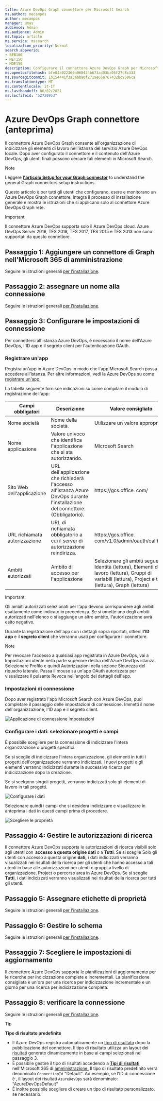 ```yaml
---
title: Azure DevOps Graph connettore per Microsoft Search
ms.author: mecampos
author: mecampos
manager: umas
audience: Admin
ms.audience: Admin
ms.topic: article
ms.service: mssearch
localization_priority: Normal
search.appverid:
- BFB160
- MET150
- MOE150
description: Configurare il connettore Azure DevOps Graph per Microsoft Search
ms.openlocfilehash: bfe04a022360a968424b673ad03ba05f27c8c333
ms.sourcegitcommit: 1b154441f3a3abba0f2719e66a767432bc9506ca
ms.translationtype: MT
ms.contentlocale: it-IT
ms.lasthandoff: 06/02/2021
ms.locfileid: "52720953"
---
```

<!---Previous ms.author: shgrover --->

# <a name="azure-devops-graph-connector-preview"></a>Azure DevOps Graph connettore (anteprima)

Il connettore Azure DevOps Graph consente all'organizzazione di indicizzare gli elementi di lavoro nell'istanza del servizio Azure DevOps locale. Dopo aver configurato il connettore e il contenuto dell'Azure DevOps, gli utenti finali possono cercare tali elementi in Microsoft Search.

> [!NOTE]
> Leggere [**l'articolo Setup for your Graph connector**](configure-connector.md) to understand the general Graph connectors setup instructions.

Questo articolo è per tutti gli utenti che configurano, esere e monitorano un Azure DevOps Graph connettore. Integra il processo di installazione generale e mostra le istruzioni che si applicano solo al connettore Azure DevOps Graph rete.

>[!IMPORTANT]
>Il connettore Azure DevOps supporta solo il Azure DevOps cloud. Azure DevOps Server 2019, TFS 2018, TFS 2017, TFS 2015 e TFS 2013 non sono supportati da questo connettore.

<!---## Before you get started-->

<!---Insert "Before you get started" recommendations for this data source-->

## <a name="step-1-add-a-graph-connector-in-the-microsoft-365-admin-center"></a>Passaggio 1: Aggiungere un connettore di Graph nell'Microsoft 365 di amministrazione

Seguire le istruzioni generali [per l'installazione](./configure-connector.md).
<!---If the above phrase does not apply, delete it and insert specific details for your data source that are different from general setup 
instructions.-->

## <a name="step-2-name-the-connection"></a>Passaggio 2: assegnare un nome alla connessione

Seguire le istruzioni generali [per l'installazione](./configure-connector.md).
<!---If the above phrase does not apply, delete it and insert specific details for your data source that are different from general setup 
instructions.-->

## <a name="step-3-configure-the-connection-settings"></a>Passaggio 3: Configurare le impostazioni di connessione

Per connettersi all'istanza Azure DevOps, è necessario [](/azure/devops/organizations/accounts/create-organization) il nome dell'Azure DevOps, l'ID app e il segreto client per l'autenticazione OAuth.

### <a name="register-an-app"></a>Registrare un'app

Registra un'app in Azure DevOps in modo che l'app Microsoft Search possa accedere all'istanza. Per altre informazioni, vedi la Azure DevOps su come [registrare un'app.](/azure/devops/integrate/get-started/authentication/oauth?preserve-view=true&view=azure-devops#register-your-app)

La tabella seguente fornisce indicazioni su come compilare il modulo di registrazione dell'app:

Campi obbligatori | Descrizione | Valore consigliato
--- | --- | ---
| Nome società         | Nome della società. | Utilizzare un valore appropriato   |
| Nome applicazione     | Valore univoco che identifica l'applicazione che si sta autorizzando.    | Microsoft Search     |
| Sito Web dell'applicazione  | URL dell'applicazione che richiederà l'accesso all'istanza Azure DevOps durante l'installazione del connettore. (Obbligatorio).  | https://<span>gcs.office.</span> com/
| URL richiamata autorizzazione        | URL di richiamata obbligatorio a cui il server di autorizzazione reindirizza. | https://<span>gcs.office.</span> com/v1.0/admin/oauth/callback|
| Ambiti autorizzati | Ambito di accesso per l'applicazione | Selezionare gli ambiti seguenti: Identità (lettura), Elementi di lavoro (lettura), Gruppi di variabili (lettura), Project e team (lettura), Graph (lettura)|

>[!IMPORTANT]
>Gli ambiti autorizzati selezionati per l'app devono corrispondere agli ambiti esattamente come indicato in precedenza. Se si omette uno degli ambiti autorizzati nell'elenco o si aggiunge un altro ambito, l'autorizzazione avrà esito negativo.

Durante la registrazione dell'app con i dettagli sopra riportati, ottieni **l'ID app** e il **segreto client** che verranno usati per configurare il connettore.

>[!NOTE]
>Per revocare l'accesso a qualsiasi app registrata in Azure DevOps, vai a Impostazioni utente nella parte superiore destra dell'Azure DevOps istanza. Selezionare Profilo e quindi Autorizzazioni nella sezione Sicurezza del riquadro laterale. Passa il mouse su un'app OAuth autorizzata per visualizzare il pulsante Revoca nell'angolo dei dettagli dell'app.

### <a name="connection-settings"></a>Impostazioni di connessione

Dopo aver registrato l'app Microsoft Search con Azure DevOps, puoi completare il passaggio delle impostazioni di connessione. Immetti il nome dell'organizzazione, l'ID app e il segreto client.

![Applicazione di connessione Impostazioni](media/ADO_Connection_settings_2.png)

### <a name="configure-data-select-projects-and-fields"></a>Configurare i dati: selezionare progetti e campi

È possibile scegliere per la connessione di indicizzare l'intera organizzazione o progetti specifici.

Se si sceglie di indicizzare l'intera organizzazione, gli elementi in tutti i progetti dell'organizzazione verranno indicizzati. I nuovi progetti e gli elementi verranno indicizzati durante la successiva ricerca per indicizzazione dopo la creazione.

Se si scelgono singoli progetti, verranno indicizzati solo gli elementi di lavoro in tali progetti.

![Configurare i dati](media/ADO_Configure_data.png)

Selezionare quindi i campi che si desidera indicizzare e visualizzare in anteprima i dati in questi campi prima di procedere.

![Scegliere le proprietà](media/ADO_choose_properties.png)

## <a name="step-4-manage-search-permissions"></a>Passaggio 4: Gestire le autorizzazioni di ricerca

Il connettore Azure DevOps supporta le autorizzazioni di ricerca visibili solo agli utenti con  **accesso a questa origine dati** o a **Tutti**. Se si sceglie Solo gli utenti con accesso a questa origine **dati,** i dati indicizzati verranno visualizzati nei risultati della ricerca per gli utenti che hanno accesso a tali utenti in base alle autorizzazioni per utenti o gruppi a livello di organizzazione, Project o percorso area in Azure DevOps. Se si sceglie **Tutti**, i dati indicizzati verranno visualizzati nei risultati della ricerca per tutti gli utenti.

## <a name="step-5-assign-property-labels"></a>Passaggio 5: Assegnare etichette di proprietà

Seguire le istruzioni generali [per l'installazione](./configure-connector.md).

## <a name="step-6-manage-schema"></a>Passaggio 6: Gestire lo schema

Seguire le istruzioni generali [per l'installazione](./configure-connector.md).

## <a name="step-7-choose-refresh-settings"></a>Passaggio 7: Scegliere le impostazioni di aggiornamento

Il connettore Azure DevOps supporta le pianificazioni di aggiornamento per le ricerche per indicizzazione complete e incrementali.
La pianificazione consigliata è un'ora per una ricerca per indicizzazione incrementale e un giorno per una ricerca per indicizzazione completa.

## <a name="step-8-review-connection"></a>Passaggio 8: verificare la connessione

Seguire le istruzioni generali [per l'installazione](./configure-connector.md).

>[!TIP]
>**Tipo di risultato predefinito**
>* Il Azure DevOps registra automaticamente un [tipo di risultato](./customize-search-page.md#step-2-create-the-result-types) dopo la pubblicazione del connettore. Il tipo di risultato utilizza un layout dei [risultati](./customize-results-layout.md) generato dinamicamente in base ai campi selezionati nel passaggio 3. 
>* È possibile gestire il tipo di risultati accedendo a [**Tipi di risultati**](https://admin.microsoft.com/Adminportal/Home#/MicrosoftSearch/resulttypes) nell'Microsoft 365 di [amministrazione.](https://admin.microsoft.com) Il tipo di risultato predefinito verrà denominato `ConnectionId` "Default". Ad esempio, se l'ID di connessione è , il layout dei risultati `AzureDevOps` sarà denominato: "AzureDevOpsDefault"
>* È inoltre possibile scegliere di creare un tipo di risultato personalizzato, se necessario.

<!---If the above phrase does not apply, delete it and insert specific details for your data source that are different from general setup 
instructions.-->

<!---## Troubleshooting-->
<!---Insert troubleshooting recommendations for this data source-->

<!---## Limitations-->
<!---Insert limitations for this data source-->